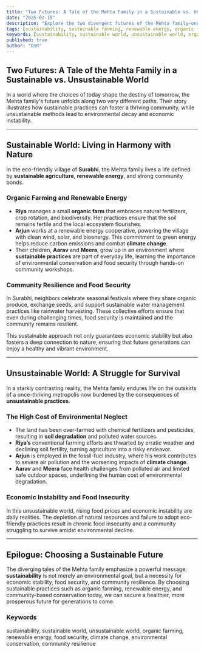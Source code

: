 ```yaml
---
title: "Two Futures: A Tale of the Mehta Family in a Sustainable vs. Unsustainable World"
date: "2025-02-18"
description: "Explore the two divergent futures of the Mehta family—one thriving in a sustainable world with organic farming and renewable energy, and the other struggling with environmental decay, food insecurity, and economic instability due to unsustainable practices."
tags: [sustainability, sustainable farming, renewable energy, organic farming, climate change, food security, environment]
keywords: [sustainability, sustainable world, unsustainable world, organic farming, renewable energy, climate change, food security, environment, community resilience]
published: true
author: "GSR"
---
```


## Two Futures: A Tale of the Mehta Family in a Sustainable vs. Unsustainable World

In a world where the choices of today shape the destiny of tomorrow, the Mehta family's future unfolds along two very different paths. Their story illustrates how sustainable practices can foster a thriving community, while unsustainable methods lead to environmental decay and economic instability.

---

## Sustainable World: Living in Harmony with Nature

In the eco-friendly village of **Surabhi**, the Mehta family lives a life defined by **sustainable agriculture**, **renewable energy**, and strong community bonds.

### Organic Farming and Renewable Energy

- **Riya** manages a small **organic farm** that embraces natural fertilizers, crop rotation, and biodiversity. Her practices ensure that the soil remains fertile and the local ecosystem flourishes.
- **Arjun** works at a renewable energy cooperative, powering the village with clean wind, solar, and bioenergy. This commitment to green energy helps reduce carbon emissions and combat **climate change**.
- Their children, **Aarav** and **Meera**, grow up in an environment where **sustainable practices** are part of everyday life, learning the importance of environmental conservation and food security through hands-on community workshops.

### Community Resilience and Food Security

In Surabhi, neighbors celebrate seasonal festivals where they share organic produce, exchange seeds, and support sustainable water management practices like rainwater harvesting. These collective efforts ensure that even during challenging times, food security is maintained and the community remains resilient.

This sustainable approach not only guarantees economic stability but also fosters a deep connection to nature, ensuring that future generations can enjoy a healthy and vibrant environment.

---

## Unsustainable World: A Struggle for Survival

In a starkly contrasting reality, the Mehta family endures life on the outskirts of a once-thriving metropolis now burdened by the consequences of **unsustainable practices**.

### The High Cost of Environmental Neglect

- The land has been over-farmed with chemical fertilizers and pesticides, resulting in **soil degradation** and polluted water sources.
- **Riya’s** conventional farming efforts are thwarted by erratic weather and declining soil fertility, turning agriculture into a risky endeavor.
- **Arjun** is employed in the fossil-fuel industry, where his work contributes to severe air pollution and the worsening impacts of **climate change**.
- **Aarav** and **Meera** face health challenges from polluted air and limited safe outdoor spaces, underlining the human cost of environmental degradation.

### Economic Instability and Food Insecurity

In this unsustainable world, rising food prices and economic instability are daily realities. The depletion of natural resources and failure to adopt eco-friendly practices result in chronic food insecurity and a community struggling to survive amidst environmental decline.

---

## Epilogue: Choosing a Sustainable Future

The diverging tales of the Mehta family emphasize a powerful message: **sustainability** is not merely an environmental goal, but a necessity for economic stability, food security, and community resilience. By choosing sustainable practices such as organic farming, renewable energy, and community-based conservation today, we can secure a healthier, more prosperous future for generations to come.

### Keywords

sustainability, sustainable world, unsustainable world, organic farming, renewable energy, food security, climate change, environmental conservation, community resilience

